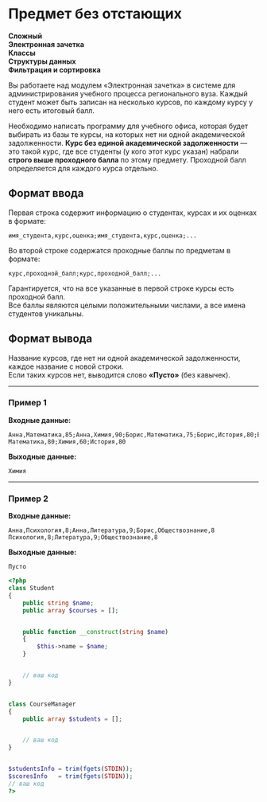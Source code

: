 # Предмет без отстающих

**Сложный**  
**Электронная зачетка**  
**Классы**  
**Структуры данных**  
**Фильтрация и сортировка**

Вы работаете над модулем «Электронная зачетка» в системе для администрирования учебного процесса регионального вуза. Каждый студент может быть записан на несколько курсов, по каждому курсу у него есть итоговый балл.

Необходимо написать программу для учебного офиса, которая будет выбирать из базы те курсы, на которых нет ни одной академической задолженности. **Курс без единой академической задолженности** — это такой курс, где все студенты (у кого этот курс указан) набрали **строго выше проходного балла** по этому предмету. Проходной балл определяется для каждого курса отдельно.

## Формат ввода

Первая строка содержит информацию о студентах, курсах и их оценках в формате:

```
имя_студента,курс,оценка;имя_студента,курс,оценка;...
```

Во второй строке содержатся проходные баллы по предметам в формате:

```
курс,проходной_балл;курс,проходной_балл;...
```

Гарантируется, что на все указанные в первой строке курсы есть проходной балл.  
Все баллы являются целыми положительными числами, а все имена студентов уникальны.

## Формат вывода

Название курсов, где нет ни одной академической задолженности, каждое название с новой строки.  
Если таких курсов нет, выводится слово **«Пусто»** (без кавычек).

---

### Пример 1

**Входные данные:**
```
Анна,Математика,85;Анна,Химия,90;Борис,Математика,75;Борис,История,80;Евгений,Математика,95;Евгений,История,85  
Математика,80;Химия,60;История,80
```

**Выходные данные:**
```
Химия
```

---

### Пример 2

**Входные данные:**
```
Анна,Психология,8;Анна,Литература,9;Борис,Обществознание,8  
Психология,8;Литература,9;Обществознание,8
```

**Выходные данные:**
```
Пусто
```

```php
<?php
class Student
{
	public string $name;
	public array $courses = [];


	public function __construct(string $name)
	{
    	$this->name = $name;
	}


	// ваш код
}


class CourseManager
{
	public array $students = [];


	// ваш код
}


$studentsInfo = trim(fgets(STDIN));
$scoresInfo   = trim(fgets(STDIN));
// ваш код
?>
```
